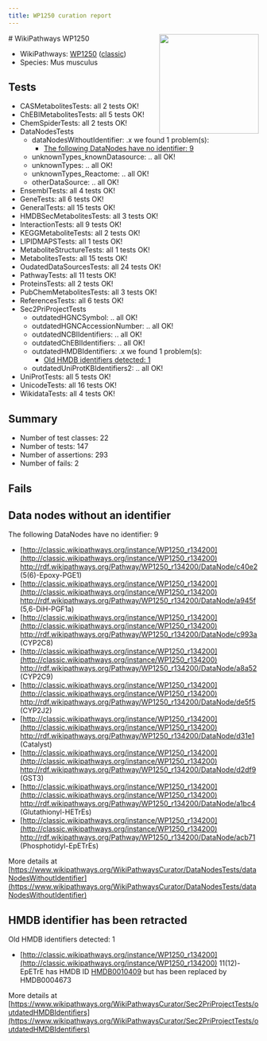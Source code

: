 ```yaml
---
title: WP1250 curation report
---
```


<img style="float: right; width: 200px" src="https://upload.wikimedia.org/wikipedia/commons/thumb/8/83/Wplogo_with_text_500.png/640px-Wplogo_with_text_500.png" />
# WikiPathways WP1250

* WikiPathways: [WP1250](https://wikipathways.org/pathways/WP1250) ([classic](https://classic.wikipathways.org/instance/WP1250))
* Species: Mus musculus
## Tests
* CASMetabolitesTests: all 2 tests OK!
* ChEBIMetabolitesTests: all 5 tests OK!
* ChemSpiderTests: all 2 tests OK!
* DataNodesTests
    * dataNodesWithoutIdentifier: .x we found 1 problem(s):
        * [The following DataNodes have no identifier: 9](#d2d32fa8)
    * unknownTypes_knownDatasource: .. all OK!
    * unknownTypes: .. all OK!
    * unknownTypes_Reactome: .. all OK!
    * otherDataSource: .. all OK!
* EnsemblTests: all 4 tests OK!
* GeneTests: all 6 tests OK!
* GeneralTests: all 15 tests OK!
* HMDBSecMetabolitesTests: all 3 tests OK!
* InteractionTests: all 9 tests OK!
* KEGGMetaboliteTests: all 2 tests OK!
* LIPIDMAPSTests: all 1 tests OK!
* MetaboliteStructureTests: all 1 tests OK!
* MetabolitesTests: all 15 tests OK!
* OudatedDataSourcesTests: all 24 tests OK!
* PathwayTests: all 11 tests OK!
* ProteinsTests: all 2 tests OK!
* PubChemMetabolitesTests: all 3 tests OK!
* ReferencesTests: all 6 tests OK!
* Sec2PriProjectTests
    * outdatedHGNCSymbol: .. all OK!
    * outdatedHGNCAccessionNumber: .. all OK!
    * outdatedNCBIIdentifiers: .. all OK!
    * outdatedChEBIIdentifiers: .. all OK!
    * outdatedHMDBIdentifiers: .x we found 1 problem(s):
        * [Old HMDB identifiers detected: 1](#62c83a00)
    * outdatedUniProtKBIdentifiers2: .. all OK!
* UniProtTests: all 5 tests OK!
* UnicodeTests: all 16 tests OK!
* WikidataTests: all 4 tests OK!


## Summary

* Number of test classes: 22
* Number of tests: 147
* Number of assertions: 293
* Number of fails: 2

## Fails

<a name="d2d32fa8" />

## Data nodes without an identifier

The following DataNodes have no identifier: 9

* [http://classic.wikipathways.org/instance/WP1250_r134200](http://classic.wikipathways.org/instance/WP1250_r134200) http://rdf.wikipathways.org/Pathway/WP1250_r134200/DataNode/c40e2 (5(6)-Epoxy-PGE1)
* [http://classic.wikipathways.org/instance/WP1250_r134200](http://classic.wikipathways.org/instance/WP1250_r134200) http://rdf.wikipathways.org/Pathway/WP1250_r134200/DataNode/a945f (5,6-DiH-PGF1a)
* [http://classic.wikipathways.org/instance/WP1250_r134200](http://classic.wikipathways.org/instance/WP1250_r134200) http://rdf.wikipathways.org/Pathway/WP1250_r134200/DataNode/c993a (CYP2C8)
* [http://classic.wikipathways.org/instance/WP1250_r134200](http://classic.wikipathways.org/instance/WP1250_r134200) http://rdf.wikipathways.org/Pathway/WP1250_r134200/DataNode/a8a52 (CYP2C9)
* [http://classic.wikipathways.org/instance/WP1250_r134200](http://classic.wikipathways.org/instance/WP1250_r134200) http://rdf.wikipathways.org/Pathway/WP1250_r134200/DataNode/de5f5 (CYP2J2)
* [http://classic.wikipathways.org/instance/WP1250_r134200](http://classic.wikipathways.org/instance/WP1250_r134200) http://rdf.wikipathways.org/Pathway/WP1250_r134200/DataNode/d31e1 (Catalyst)
* [http://classic.wikipathways.org/instance/WP1250_r134200](http://classic.wikipathways.org/instance/WP1250_r134200) http://rdf.wikipathways.org/Pathway/WP1250_r134200/DataNode/d2df9 (GST3)
* [http://classic.wikipathways.org/instance/WP1250_r134200](http://classic.wikipathways.org/instance/WP1250_r134200) http://rdf.wikipathways.org/Pathway/WP1250_r134200/DataNode/a1bc4 (Glutathionyl-HETrEs)
* [http://classic.wikipathways.org/instance/WP1250_r134200](http://classic.wikipathways.org/instance/WP1250_r134200) http://rdf.wikipathways.org/Pathway/WP1250_r134200/DataNode/acb71 (Phosphotidyl-EpETrEs)


More details at [https://www.wikipathways.org/WikiPathwaysCurator/DataNodesTests/dataNodesWithoutIdentifier](https://www.wikipathways.org/WikiPathwaysCurator/DataNodesTests/dataNodesWithoutIdentifier)

<a name="62c83a00" />

## HMDB identifier has been retracted

Old HMDB identifiers detected: 1

* [http://classic.wikipathways.org/instance/WP1250_r134200](http://classic.wikipathways.org/instance/WP1250_r134200) 11(12)-EpETrE has HMDB ID [HMDB0010409](https://bioregistry.io/hmdb:HMDB0010409) but has been replaced by HMDB0004673


More details at [https://www.wikipathways.org/WikiPathwaysCurator/Sec2PriProjectTests/outdatedHMDBIdentifiers](https://www.wikipathways.org/WikiPathwaysCurator/Sec2PriProjectTests/outdatedHMDBIdentifiers)

